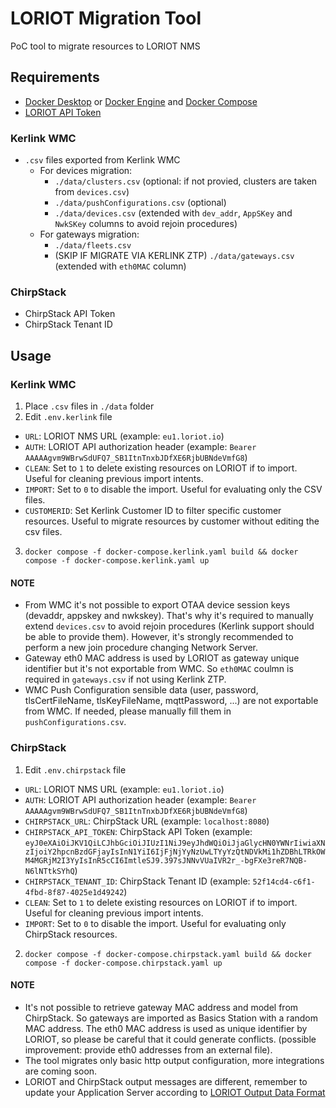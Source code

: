 # LORIOT Migration Tool
PoC tool to migrate resources to LORIOT NMS

## Requirements
- [Docker Desktop](https://docs.docker.com/desktop/) or [Docker Engine](https://docs.docker.com/engine/) and [Docker Compose](https://docs.docker.com/compose/)
- [LORIOT API Token](https://docs.loriot.io/display/NMS/Create+an+API+key)

### Kerlink WMC
- `.csv` files exported from Kerlink WMC
  - For devices migration:
    - `./data/clusters.csv` (optional: if not provied, clusters are taken from `devices.csv`)
    - `./data/pushConfigurations.csv` (optional)
    - `./data/devices.csv` (extended with `dev_addr`, `AppSKey` and `NwkSKey` columns to avoid rejoin procedures)
  - For gateways migration:
    - `./data/fleets.csv`
    - (SKIP IF MIGRATE VIA KERLINK ZTP) `./data/gateways.csv` (extended with `eth0MAC` column)

### ChirpStack
- ChirpStack API Token
- ChirpStack Tenant ID

## Usage

### Kerlink WMC
1. Place `.csv` files in `./data` folder
2. Edit `.env.kerlink` file
  - `URL`: LORIOT NMS URL (example: `eu1.loriot.io`)
  - `AUTH`: LORIOT API authorization header (example: `Bearer AAAAAgvm9WBrwSdUFQ7_SB1ItnTnxbJDfXE6RjbUBNdeVmfG8`)
  - `CLEAN`: Set to `1` to delete existing resources on LORIOT if to import. Useful for cleaning previous import intents.
  - `IMPORT`: Set to `0` to disable the import. Useful for evaluating only the CSV files.
  - `CUSTOMERID`: Set Kerlink Customer ID to filter specific customer resources. Useful to migrate resources by customer without editing the csv files.
3. `docker compose -f docker-compose.kerlink.yaml build && docker compose -f docker-compose.kerlink.yaml up`

#### NOTE
- From WMC it's not possible to export OTAA device session keys (devaddr, appskey and nwkskey). That's why it's required to manually extend `devices.csv` to avoid rejoin procedures (Kerlink support should be able to provide them). However, it's strongly recommended to perform a new join procedure changing Network Server.
- Gateway eth0 MAC address is used by LORIOT as gateway unique identifier but it's not exportable from WMC. So `eth0MAC` coulmn is required in `gateways.csv` if not using Kerlink ZTP.
- WMC Push Configuration sensible data (user, password, tlsCertFileName, tlsKeyFileName, mqttPassword, ...) are not exportable from WMC. If needed, please manually fill them in `pushConfigurations.csv`.

### ChirpStack
1.  Edit `.env.chirpstack` file
  - `URL`: LORIOT NMS URL (example: `eu1.loriot.io`)
  - `AUTH`: LORIOT API authorization header (example: `Bearer AAAAAgvm9WBrwSdUFQ7_SB1ItnTnxbJDfXE6RjbUBNdeVmfG8`)
  - `CHIRPSTACK_URL`: ChirpStack URL (example: `localhost:8080`)
  - `CHIRPSTACK_API_TOKEN`: ChirpStack API Token (example: `eyJ0eXAiOiJKV1QiLCJhbGciOiJIUzI1NiJ9eyJhdWQiOiJjaGlycHN0YWNrIiwiaXNzIjoiY2hpcnBzdGFjayIsInN1YiI6IjFjNjYyNzUwLTYyYzQtNDVkMi1hZDBhLTRkOWM4MGRjM2I3YyIsInR5cCI6ImtleSJ9.397sJNNvVUaIVR2r_-bgFXe3reR7NQB-N6lNTtkSYhQ`)
  - `CHIRPSTACK_TENANT_ID`: ChirpStack Tenant ID (example: `52f14cd4-c6f1-4fbd-8f87-4025e1d49242`)
  - `CLEAN`: Set to `1` to delete existing resources on LORIOT if to import. Useful for cleaning previous import intents.
  - `IMPORT`: Set to `0` to disable the import. Useful for evaluating only ChirpStack resources.
2. `docker compose -f docker-compose.chirpstack.yaml build && docker compose -f docker-compose.chirpstack.yaml up`

#### NOTE
- It's not possible to retrieve gateway MAC address and model from ChirpStack. So gateways are imported as Basics Station with a random MAC address. The eth0 MAC address is used as unique identifier by LORIOT, so please be careful that it could generate conflicts. (possible improvement: provide eth0 addresses from an external file).
- The tool migrates only basic http output configuration, more integrations are coming soon.
- LORIOT and ChirpStack output messages are different, remember to update your Application Server according to [LORIOT Output Data Format](https://docs.loriot.io/space/NMS/6034128/Output+Data+Format)